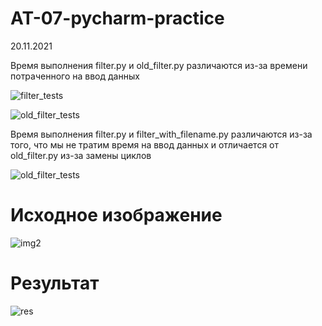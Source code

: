 # AT-07-pycharm-practice
20.11.2021

Время выполнения filter.py и old_filter.py различаются из-за времени потраченного на ввод данных

![filter_tests](https://user-images.githubusercontent.com/83445935/143659798-c7380712-fc3d-46d5-b59c-633974b9f39b.png)

![old_filter_tests](https://user-images.githubusercontent.com/83445935/143659812-370b1ee8-0372-42e6-b170-0f88920c3c9e.png)

Время выполнения filter.py и filter_with_filename.py различаются из-за того, что мы не тратим время на ввод данных и отличается от old_filter.py из-за замены циклов

![old_filter_tests](https://user-images.githubusercontent.com/83445935/143659877-724226d5-526f-4247-8c09-04d09be3a427.png)

# Исходное изображение
![img2](https://user-images.githubusercontent.com/83445935/143659972-a60f25cf-9d84-4ba3-bd8f-1add30a9b618.jpg)

# Результат
![res](https://user-images.githubusercontent.com/83445935/143659988-185d2fab-b8ca-48b6-887b-9b8a4739d8f7.jpg)
